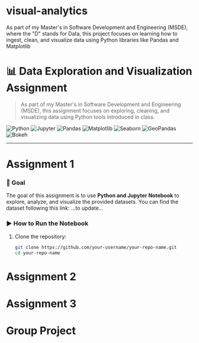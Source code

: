 # visual-analytics
As part of my Master's in Software Development and Engineering (MSDE), where the "D" stands for Data, this project focuses on learning how to ingest, clean, and visualize data using Python libraries like Pandas and Matplotlib

# 📊 Data Exploration and Visualization Assignment

> As part of my Master's in Software Development and Engineering (MSDE), this assignment focuses on exploring, cleaning, and visualizing data using Python tools introduced in class.

![Python](https://img.shields.io/badge/Python-3.8+-blue?logo=python)
![Jupyter](https://img.shields.io/badge/Jupyter-Notebook-orange?logo=jupyter)
![Pandas](https://img.shields.io/badge/Pandas-Data%20Analysis-yellow?logo=pandas)
![Matplotlib](https://img.shields.io/badge/Matplotlib-Visualization-blueviolet?logo=matplotlib)
![Seaborn](https://img.shields.io/badge/Seaborn-Statistical%20Plots-lightblue)
![GeoPandas](https://img.shields.io/badge/GeoPandas-Geospatial%20Analysis-2c5d63)
![Bokeh](https://img.shields.io/badge/Bokeh-Interactive%20Visualization-f2a93b)

---
# Assignment 1

### 🎯 Goal

The goal of this assignment is to use **Python and Jupyter Notebook** to explore, analyze, and visualize the provided datasets.
You can find the dataset following this link:
...to update...

### ▶️ How to Run the Notebook

1. Clone the repository:
   ```sh
   git clone https://github.com/your-username/your-repo-name.git
   cd your-repo-name

# Assignment 2



# Assignment 3



# Group Project
